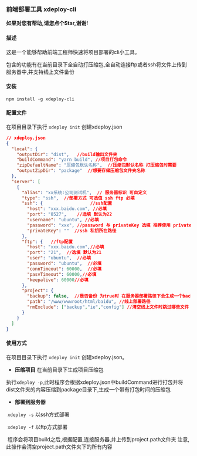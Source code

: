 ### 前端部署工具 xdeploy-cli
**如果对您有帮助,请您点个Star,谢谢!**

#### 描述

这是一个能够帮助前端工程师快速将项目部署的cli小工具。

包含的功能有在当前目录下全自动打压缩包,全自动连接ftp或者ssh将文件上传到服务器中,并支持线上文件备份

#### 安装

```shell
npm install -g xdeploy-cli
```

#### 配置文件

在项目目录下执行 ```xdeploy init``` 创建xdeploy.json

```json
// xdeploy.json
{
  "local": {
    "outputDir": "dist",   //build输出文件夹
    "buildCommand": "yarn build", //项目打包命令
    "zipDefaultName": "压缩包默认名称",  //压缩包默认名称 打压缩包时需要
    "outputZipDir": "package"  //想要存储压缩包文件夹名称
  },
  "server": [
    {
      "alias": "xx系统:公司测试机",  // 服务器标识 可自定义 
      "type": "ssh",  //部署方式 可选值 ssh ftp 必填
      "ssh": {					//ssh配置
        "host": "xxx.baidu.com", //必填
        "port": "8527",    //选填 默认为22
        "username": "ubuntu", //必填
        "password": "xxx", //password 与 privateKey 选填 推荐使用 privateKey
        "privateKey": ""  //ssh 私钥所在路径
      },
      "ftp": {   //ftp配置
        "host": "xxx.baidu.com",//必填
        "port": "21",  //选填 默认为21
        "user": "ubuntu",  //必填
        "password": "ubuntu",  //必填
        "connTimeout": 60000,  //必填
        "pasvTimeout": 60000,//必填
        "keepalive": 60000//必填
      },
      "project": {
        "backup": false,  //是否备份 为true时 在服务器部署路径下会生成一个backup文件夹.并将原文件压缩 仅针对ssh
        "path": "/www/wwwroot/html/baidu", //线上部署路径 
        "rmExclude": ["backup","ie","config"] //清空线上文件时跳过哪些文件 仅针对ssh
      }
    }
  ]
}

```



#### 使用方式

在项目目录下执行 ```xdeploy init``` 创建xdeploy.json。

+ **压缩项目** 在当前目录下生成项目压缩包

​	执行```xdeploy -p```,此时程序会根据xdeploy.json中buildCommand进行打包并将dist文件夹的内容压缩到package目录下,生成一个带有打包时间的压缩包

+ **部署到服务器**

​	``xdeploy -s`` 以ssh方式部署 

​	```xdeploy -f``` 以ftp方式部署 

​	程序会将项目build之后,根据配置,连接服务器,并上传到project.path文件夹 注意,此操作会清空project.path文件夹下的所有内容





